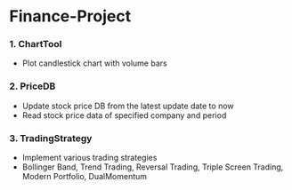 # Finance-Project
### 1. ChartTool
- Plot candlestick chart with volume bars

### 2. PriceDB
- Update stock price DB from the latest update date to now
- Read stock price data of specified company and period

### 3. TradingStrategy
- Implement various trading strategies
- Bollinger Band, Trend Trading, Reversal Trading, Triple Screen Trading, Modern Portfolio, DualMomentum
